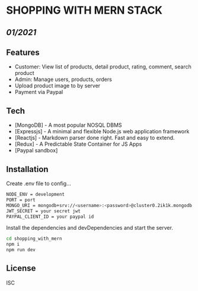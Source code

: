 # SHOPPING WITH MERN STACK
## _01/2021_
## Features

- Customer: View list of products, detail product, rating, comment, search product
- Admin: Manage users, products, orders
- Upload product image to by server
- Payment via Paypal

## Tech
- [MongoDB] - A most popular NOSQL DBMS
- [Expressjs] - A minimal and flexible Node.js web application framework
- [Reactjs] - Markdown parser done right. Fast and easy to extend.
- [Redux] - A Predictable State Container for JS Apps
- [Paypal sandbox]

## Installation



Create .env file to config...

```sh
NODE_ENV = development
PORT = port
MONGO_URI = mongodb+srv://<username>:<password>@cluster0.2ik1k.mongodb.net/eCommerce
JWT_SECRET = your secret jwt 
PAYPAL_CLIENT_ID = your paypal id
```

Install the dependencies and devDependencies and start the server.

```sh
cd shopping_with_mern
npm i
npm run dev
```

## License

ISC





